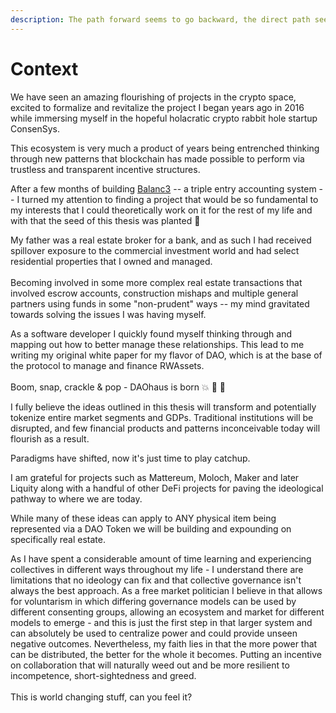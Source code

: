 ```yaml
---
description: The path forward seems to go backward, the direct path seems long - Lao Tzu
---
```


# Context

We have seen an amazing flourishing of projects in the crypto space, excited to formalize and revitalize the project I began years ago in 2016 while immersing myself in the hopeful holacratic crypto rabbit hole startup ConsenSys.

This ecosystem is very much a product of years being entrenched thinking through new patterns that blockchain has made possible to perform via trustless and transparent incentive structures.

After a few months of building [Balanc3](https://medium.com/@balanc3) -- a triple entry accounting system -- I turned my attention to finding a project that would be so fundamental to my interests that I could theoretically work on it for the rest of my life and with that the seed of this thesis was planted  🌱

My father was a real estate broker for a bank, and as such I had received spillover exposure to the commercial investment world and had select residential properties that I owned and managed. \
\
Becoming involved in some more complex real estate transactions that involved escrow accounts, construction mishaps and multiple general partners using funds in some "non-prudent" ways -- my mind gravitated towards solving the issues I was having myself.

As a software developer I quickly found myself thinking through and mapping out how to better manage these relationships.  This lead to me writing my original white paper for my flavor of DAO, which is at the base of the protocol to manage and finance RWAssets.  \
\
Boom, snap, crackle & pop - DAOhaus is born 💥 🐣  🥳

I fully believe the ideas outlined in this thesis will transform and potentially tokenize entire market segments and GDPs. Traditional institutions will be disrupted, and few financial products and patterns inconceivable today will flourish as a result.

Paradigms have shifted, now it's just time to play catchup.&#x20;

I am grateful for projects such as Mattereum, Moloch, Maker and later Liquity along with a handful of other DeFi projects for paving the ideological pathway to where we are today.

While many of these ideas can apply to ANY physical item being represented via a DAO Token we will be building and expounding on specifically real estate.

As I have spent a considerable amount of time learning and experiencing collectives in different ways throughout my life - I understand there are limitations that no ideology can fix and that collective governance isn't always the best approach. As a free market politician I believe in  that allows for voluntarism in which differing governance models can be used by different consenting groups, allowing an ecosystem and market for different models to emerge - and this is just the first step in that larger system and can absolutely be used to centralize power and could provide unseen negative outcomes. Nevertheless, my faith lies in that the more power that can be distributed, the better for the whole it becomes. Putting an incentive on collaboration that will naturally weed out and be more resilient to incompetence, short-sightedness and greed.\
\
This is world changing stuff, can you feel it?&#x20;

